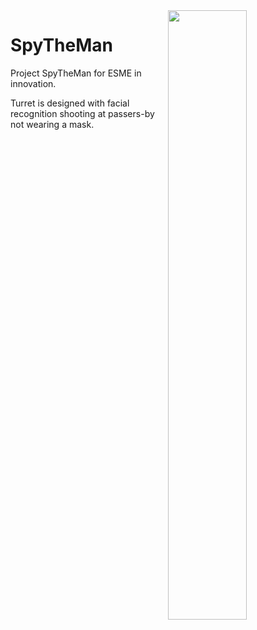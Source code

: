 <img src="https://iili.io/t7jK2s.png" width=50% height=50% align='right'>
<h1>SpyTheMan</h1>
<p>Project SpyTheMan for ESME in innovation.</p>
<p>Turret is designed with facial recognition shooting at passers-by not wearing a mask.</p>
